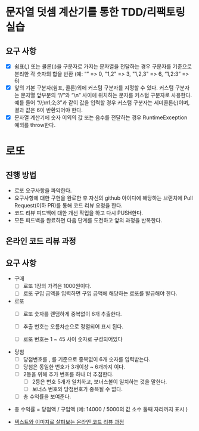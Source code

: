 # 문자열 덧셈 계산기를 통한 TDD/리팩토링 실습

## 요구 사항

- [X] 쉼표(,) 또는 콜론(:)을 구분자로 가지는 문자열을 전달하는 경우 구분자를 기준으로 분리한 각 숫자의 합을 반환 (예: “” => 0, "1,2" => 3, "1,2,3" => 6, “1,2:3” =>
  6)
- [X] 앞의 기본 구분자(쉼표, 콜론)외에 커스텀 구분자를 지정할 수 있다. 커스텀 구분자는 문자열 앞부분의 “//”와 “\n” 사이에 위치하는 문자를 커스텀 구분자로 사용한다. 예를 들어
  “//;\n1;2;3”과 같이 값을 입력할 경우 커스텀 구분자는 세미콜론(;)이며, 결과 값은 6이 반환되어야 한다.
- [X] 문자열 계산기에 숫자 이외의 값 또는 음수를 전달하는 경우 RuntimeException 예외를 throw한다.

# 로또

## 진행 방법

* 로또 요구사항을 파악한다.
* 요구사항에 대한 구현을 완료한 후 자신의 github 아이디에 해당하는 브랜치에 Pull Request(이하 PR)를 통해 코드 리뷰 요청을 한다.
* 코드 리뷰 피드백에 대한 개선 작업을 하고 다시 PUSH한다.
* 모든 피드백을 완료하면 다음 단계를 도전하고 앞의 과정을 반복한다.

## 온라인 코드 리뷰 과정

## 요구 사항

- 구매
  - [ ] 로또 1장의 가격은 1000원이다.
  - [ ]  로또 구입 금액을 입력하면 구입 금액에 해당하는 로또를 발급해야 한다.

- 로또
  - [ ] 로또 숫자를 랜덤하게 중복없이 6개 추출한다.
  - [ ] 추출 번호는 오름차순으로 정렬되어 표시 된다.
  - [ ] 로또 번호는 1 ~ 45 사이 숫자로 구성되어있다


- 당첨
  - [ ] 당첨번호를 , 를 기준으로 중복없이 6개 숫자를 입력받는다.
  - [ ] 당첨은 동일한 번호가 3개이상 ~ 6개까지 이다.
  - [ ] 2등을 위해 추가 번호를 하나 더 추첨한다.
    - [ ] 2등은 번호 5개가 일치하고, 보너스볼이 일치하는 것을 말한다.
    - [ ] 보너스 번호와 당첨번호가 중복될 수 없다.
  - [ ] 총 수익률을 보여준다.

* 총 수익률 = 당첨액 / 구입액 (예: 14000 / 5000의 값 소수 둘째 자리까지 표시 )

* [텍스트와 이미지로 살펴보는 온라인 코드 리뷰 과정](https://github.com/next-step/nextstep-docs/tree/master/codereview)
